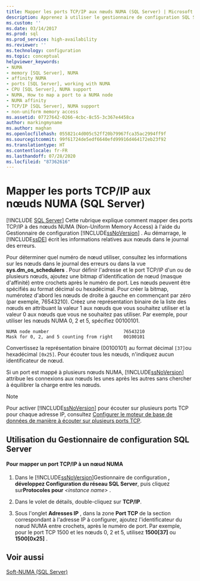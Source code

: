 ```yaml
---
title: Mapper les ports TCP/IP aux nœuds NUMA (SQL Server) | Microsoft Docs
description: Apprenez à utiliser le gestionnaire de configuration SQL Server pour mapper les ports TCP/IP aux nœuds d'accès à la mémoire non uniforme (NUMA). Voir Comment créer un bitmap d'identification des nœuds.
ms.custom: ''
ms.date: 03/14/2017
ms.prod: sql
ms.prod_service: high-availability
ms.reviewer: ''
ms.technology: configuration
ms.topic: conceptual
helpviewer_keywords:
- NUMA
- memory [SQL Server], NUMA
- affinity NUMA
- ports [SQL Server], working with NUMA
- CPU [SQL Server], NUMA support
- NUMA, How to map a port to a NUMA node
- NUMA affinity
- TCP/IP [SQL Server], NUMA support
- non-uniform memory access
ms.assetid: 07727642-0266-4cbc-8c55-3c367e4458ca
author: markingmyname
ms.author: maghan
ms.openlocfilehash: 055821c4d005c52ff20b79967fca35ac2994ff9f
ms.sourcegitcommit: 99f61724de5edf6640efd99916d464172eb23f92
ms.translationtype: HT
ms.contentlocale: fr-FR
ms.lasthandoff: 07/28/2020
ms.locfileid: "87362616"
---
```

# <a name="map-tcp-ip-ports-to-numa-nodes-sql-server"></a>Mapper les ports TCP/IP aux nœuds NUMA (SQL Server)
 [!INCLUDE [SQL Server](../../includes/applies-to-version/sqlserver.md)]
  Cette rubrique explique comment mapper des ports TCP/IP à des nœuds NUMA (Non-Uniform Memory Access) à l'aide du Gestionnaire de configuration [!INCLUDE[ssNoVersion](../../includes/ssnoversion-md.md)] . Au démarrage, le [!INCLUDE[ssDE](../../includes/ssde-md.md)] écrit les informations relatives aux nœuds dans le journal des erreurs.  
  
 Pour déterminer quel numéro de nœud utiliser, consultez les informations sur les nœuds dans le journal des erreurs ou dans la vue **sys.dm_os_schedulers** . Pour définir l'adresse et le port TCP/IP d'un ou de plusieurs nœuds, ajoutez une bitmap d'identification de nœud (masque d'affinité) entre crochets après le numéro de port. Les nœuds peuvent être spécifiés au format décimal ou hexadécimal. Pour créer la bitmap, numérotez d'abord les nœuds de droite à gauche en commençant par zéro (par exemple, 76543210). Créez une représentation binaire de la liste des nœuds en attribuant la valeur 1 aux nœuds que vous souhaitez utiliser et la valeur 0 aux nœuds que vous ne souhaitez pas utiliser. Par exemple, pour utiliser les nœuds NUMA 0, 2 et 5, spécifiez 00100101.  
  
```text
NUMA node number                            76543210
Mask for 0, 2, and 5 counting from right    00100101
```
  
 Convertissez la représentation binaire (00100101) au format décimal `[37]`ou hexadécimal `[0x25]`. Pour écouter tous les nœuds, n'indiquez aucun identificateur de nœud.  
  
 Si un port est mappé à plusieurs nœuds NUMA, [!INCLUDE[ssNoVersion](../../includes/ssnoversion-md.md)] attribue les connexions aux nœuds les unes après les autres sans chercher à équilibrer la charge entre les nœuds.  
  
> [!NOTE]  
>  Pour activer [!INCLUDE[ssNoVersion](../../includes/ssnoversion-md.md)] pour écouter sur plusieurs ports TCP pour chaque adresse IP, consultez [Configurer le moteur de base de données de manière à écouter sur plusieurs ports TCP](../../database-engine/configure-windows/configure-the-database-engine-to-listen-on-multiple-tcp-ports.md).  
  
##  <a name="using-sql-server-configuration-manager"></a><a name="SSMSProcedure"></a> Utilisation du Gestionnaire de configuration SQL Server  
  
#### <a name="to-map-a-tcpip-port-to-a-numa-node"></a>Pour mapper un port TCP/IP à un nœud NUMA  
  
1.  Dans le [!INCLUDE[ssNoVersion](../../includes/ssnoversion-md.md)]Gestionnaire de configuration **, développez Configuration du réseau SQL Server**, puis cliquez sur**Protocoles pour** *\<instance name>* .  
  
2.  Dans le volet de détails, double-cliquez sur **TCP/IP**.  
  
3.  Sous l'onglet **Adresses IP** , dans la zone **Port TCP** de la section correspondant à l'adresse IP à configurer, ajoutez l'identificateur du nœud NUMA entre crochets, après le numéro de port. Par exemple, pour le port TCP 1500 et les nœuds 0, 2 et 5, utilisez **1500[37]** ou **1500[0x25]** .  
  
## <a name="see-also"></a>Voir aussi  
 [Soft-NUMA &#40;SQL Server&#41;](../../database-engine/configure-windows/soft-numa-sql-server.md)  
  
  
